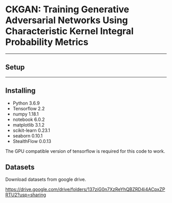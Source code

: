 # CKGAN: Training Generative Adversarial Networks Using Characteristic Kernel Integral Probability Metrics

---

## Setup

---

## Installing

- Python            3.6.9
- Tensorflow      2.2
- numpy            1.18.1 
- notebook        6.0.2    
- matplotlib        3.1.2  
- scikit-learn       0.23.1
- seaborn            0.10.1
- StealthFlow       0.0.13 

The GPU compatible version of tensorflow is required for this code to work.

## Datasets

Download datasets from google drive.

https://drive.google.com/drive/folders/137ziG0n7XzReYhQBZRD4i4ACpxZPRTU2?usp=sharing





